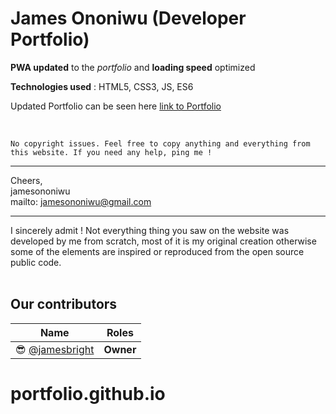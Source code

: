 # James Ononiwu (Developer Portfolio)


**PWA updated** to the *portfolio* and **loading speed** optimized 

**Technologies used** : HTML5, CSS3, JS, ES6

Updated Portfolio can be seen here 
  [link to Portfolio](https://jamesbright.github.io)
<br />

<br />

`No copyright issues.
Feel free to copy anything and everything from this website.
If you need any help, ping me !`
________________________________________________________________________________________

Cheers, <br>
jamesononiwu<br>
mailto: jamesononiwu@gmail.com
________________________________________________________________________________________

I sincerely admit ! Not everything thing you saw on the website was developed by me from
scratch, most of it is my original creation otherwise some of the elements are inspired
or reproduced from the open source public code.
<br /><br />
## **Our contributors** 

Name  | Roles
------------ | -------------
:sunglasses: [@jamesbright](https://github.com/jamesbright) | **Owner**
# portfolio.github.io
